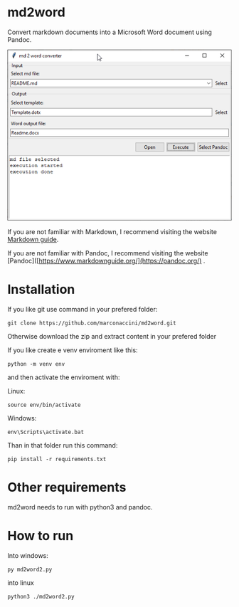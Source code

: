 # md2word

Convert markdown documents into a Microsoft Word document using Pandoc.

![md2word](./md2word_window.png)

If you are not familiar with Markdown, I recommend visiting the website [Markdown guide](https://www.markdownguide.org/). 

If you are not familiar with Pandoc, I recommend visiting the website [Pandoc]([https://www.markdownguide.org/](https://pandoc.org/) .



# Installation

If you like git use command in your prefered folder: 

	git clone https://github.com/marconaccini/md2word.git
	
Otherwise download the zip and extract content in your prefered folder

If you like create e venv enviroment like this:

	python -m venv env
	
and then activate the enviroment with:

Linux:

	source env/bin/activate
	
Windows: 

	env\Scripts\activate.bat

Than in that folder run this command:

	pip install -r requirements.txt	



# Other requirements  

md2word needs to run with python3 and pandoc.


# How to run  

Into windows:

	py md2word2.py
	
	
into linux 	

	python3 ./md2word2.py
	
	
